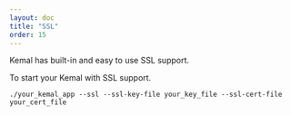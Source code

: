 ```yaml
---
layout: doc
title: "SSL"
order: 15
---
```


Kemal has built-in and easy to use SSL support.

To start your Kemal with SSL support.

`./your_kemal_app --ssl --ssl-key-file your_key_file --ssl-cert-file your_cert_file`
